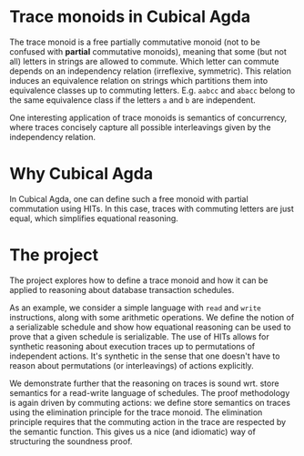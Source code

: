 # Trace monoids in Cubical Agda

The trace monoid is a free partially commutative monoid (not to be confused with **partial** commutative monoids), meaning that some (but not all) letters in strings are allowed to commute.
Which letter can commute depends on an independency relation (irreflexive, symmetric). 
This relation induces an equivalence relation on strings which partitions them into equivalence classes up to commuting letters.
E.g. `aabcc` and `abacc` belong to the same equivalence class if the letters `a` and `b` are independent.

One interesting application of trace monoids is semantics of concurrency, where traces concisely capture all possible interleavings given by the independency relation.

# Why Cubical Agda

In Cubical Agda, one can define such a free monoid with partial commutation using HITs.
In this case, traces with commuting letters are just equal, which simplifies equational reasoning.

# The project

The project explores how to define a trace monoid and how it can be applied to reasoning about database transaction schedules.

As an example, we consider a simple language with `read` and `write` instructions, along with some arithmetic operations.
We define the notion of a serializable schedule and show how equational reasoning can be used to prove that a given schedule is serializable.
The use of HITs allows for synthetic reasoning about execution traces up to permutations of independent actions.
It's synthetic in the sense that one doesn't have to reason about permutations (or interleavings) of actions explicitly.

We demonstrate further that the reasoning on traces is sound wrt. store semantics for a read-write language of schedules.
The proof methodology is again driven by commuting actions: we define store semantics on traces using the elimination principle for the trace monoid.
The elimination principle requires that the commuting action in the trace are respected by the semantic function.
This gives us a nice (and idiomatic) way of structuring the soundness proof.
